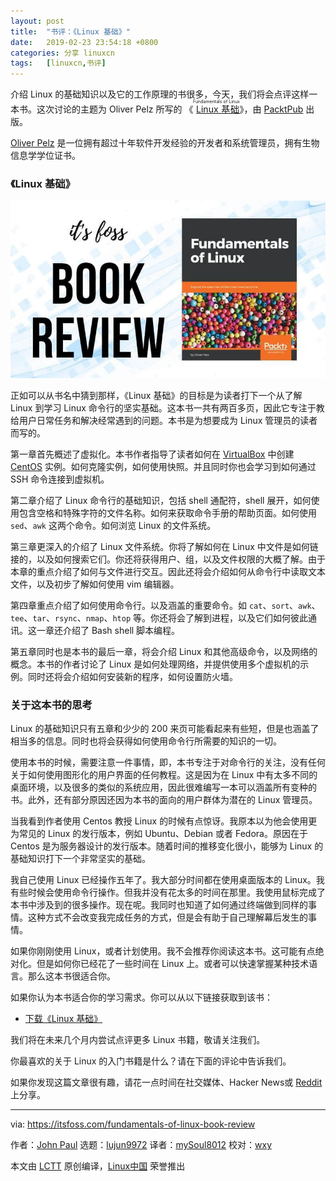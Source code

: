 ```yaml
---
layout: post
title:	"书评：《Linux 基础》"
date:	2019-02-23 23:54:18 +0800 
categories:	分享 linuxcn 
tags:	[linuxcn,书评]
---
```



介绍 Linux 的基础知识以及它的工作原理的书很多，今天，我们将会点评这样一本书。这次讨论的主题为 Oliver Pelz 所写的 《<ruby> <a href="https://www.packtpub.com/networking-and-servers/fundamentals-linux">  Linux 基础 </a> <rt>  Fundamentals of Linux </rt></ruby>》，由 [PacktPub](https://www.packtpub.com/) 出版。


[Oliver Pelz](http://www.oliverpelz.de/index.html) 是一位拥有超过十年软件开发经验的开发者和系统管理员，拥有生物信息学学位证书。


### 《Linux 基础》


![Fundamental of Linux books](/Asserts/Images/album/201902/23/235421tchqebaexncw8bpn.jpg)


正如可以从书名中猜到那样，《Linux 基础》的目标是为读者打下一个从了解 Linux 到学习 Linux 命令行的坚实基础。这本书一共有两百多页，因此它专注于教给用户日常任务和解决经常遇到的问题。本书是为想要成为 Linux 管理员的读者而写的。


第一章首先概述了虚拟化。本书作者指导了读者如何在 [VirtualBox](https://www.virtualbox.org/) 中创建 [CentOS](https://centos.org/) 实例。如何克隆实例，如何使用快照。并且同时你也会学习到如何通过 SSH 命令连接到虚拟机。


第二章介绍了 Linux 命令行的基础知识，包括 shell 通配符，shell 展开，如何使用包含空格和特殊字符的文件名称。如何来获取命令手册的帮助页面。如何使用 `sed`、`awk` 这两个命令。如何浏览 Linux 的文件系统。


第三章更深入的介绍了 Linux 文件系统。你将了解如何在 Linux 中文件是如何链接的，以及如何搜索它们。你还将获得用户、组，以及文件权限的大概了解。由于本章的重点介绍了如何与文件进行交互。因此还将会介绍如何从命令行中读取文本文件，以及初步了解如何使用 vim 编辑器。


第四章重点介绍了如何使用命令行。以及涵盖的重要命令。如 `cat`、`sort`、`awk`、`tee`、`tar`、`rsync`、`nmap`、`htop` 等。你还将会了解到进程，以及它们如何彼此通讯。这一章还介绍了 Bash shell 脚本编程。


第五章同时也是本书的最后一章，将会介绍 Linux 和其他高级命令，以及网络的概念。本书的作者讨论了 Linux 是如何处理网络，并提供使用多个虚拟机的示例。同时还将会介绍如何安装新的程序，如何设置防火墙。


### 关于这本书的思考


Linux 的基础知识只有五章和少少的 200 来页可能看起来有些短，但是也涵盖了相当多的信息。同时也将会获得如何使用命令行所需要的知识的一切。


使用本书的时候，需要注意一件事情，即，本书专注于对命令行的关注，没有任何关于如何使用图形化的用户界面的任何教程。这是因为在 Linux 中有太多不同的桌面环境，以及很多的类似的系统应用，因此很难编写一本可以涵盖所有变种的书。此外，还有部分原因还因为本书的面向的用户群体为潜在的 Linux 管理员。


当我看到作者使用 Centos 教授 Linux 的时候有点惊讶。我原本以为他会使用更为常见的 Linux 的发行版本，例如 Ubuntu、Debian 或者 Fedora。原因在于 Centos 是为服务器设计的发行版本。随着时间的推移变化很小，能够为 Linux 的基础知识打下一个非常坚实的基础。


我自己使用 Linux 已经操作五年了。我大部分时间都在使用桌面版本的 Linux。我有些时候会使用命令行操作。但我并没有花太多的时间在那里。我使用鼠标完成了本书中涉及到的很多操作。现在呢。我同时也知道了如何通过终端做到同样的事情。这种方式不会改变我完成任务的方式，但是会有助于自己理解幕后发生的事情。


如果你刚刚使用 Linux，或者计划使用。我不会推荐你阅读这本书。这可能有点绝对化。但是如何你已经花了一些时间在 Linux 上。或者可以快速掌握某种技术语言。那么这本书很适合你。


如果你认为本书适合你的学习需求。你可以从以下链接获取到该书：


* [下载《Linux 基础》](https://www.packtpub.com/networking-and-servers/fundamentals-linux)


我们将在未来几个月内尝试点评更多 Linux 书籍，敬请关注我们。


你最喜欢的关于 Linux 的入门书籍是什么？请在下面的评论中告诉我们。


如果你发现这篇文章很有趣，请花一点时间在社交媒体、Hacker News或 [Reddit](http://reddit.com/r/linuxusersgroup) 上分享。




---


via: <https://itsfoss.com/fundamentals-of-linux-book-review>


作者：[John Paul](https://itsfoss.com/author/john/) 选题：[lujun9972](https://github.com/lujun9972) 译者：[mySoul8012](https://github.com/mySoul8012) 校对：[wxy](https://github.com/wxy)


本文由 [LCTT](https://github.com/LCTT/TranslateProject) 原创编译，[Linux中国](https://linux.cn/) 荣誉推出
